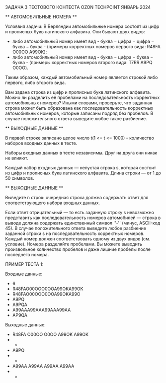 ЗАДАЧА 3 ТЕСТОВОГО КОНТЕСТА OZON TECHPOINT ЯНВАРЬ 2024

** АВТОМОБИЛЬНЫЕ НОМЕРА **

Условвия задачи:
В Берляндии автомобильные номера состоят из цифр и прописных букв латинского алфавита.
Они бывают двух видов:
- либо автомобильный номер имеет вид - буква − цифра − цифра − буква − буква - (примеры корректных номеров первого вида: R48FA O00OO A99OK);
- либо автомобильный номер имеет вид - буква − цифра − буква − буква - (примеры корректных номеров второго вида: T7RR A9PQ O0OO).

Таким образом, каждый автомобильный номер является строкой либо первого, либо второго вида.

Вам задана строка из цифр и прописных букв латинского алфавита. Можно ли разделить её пробелами на последовательность корректных автомобильных номеров?
Иными словами, проверьте, что заданная строка может быть образована как последовательность корректных автомобильных номеров, которые записаны подряд без пробелов.
В случае положительного ответа выведите любое такое разбиение.


** ВЫХОДНЫЕ ДАННЫЕ **

В первой строке записано целое число t(1 <= t <= 1000) - количество наборов входных данных в тесте.

Наборы входных данных в тесте независимы. Друг на друга они никак не влияют.

Каждый набор входных данных — непустая строка s, которая состоит из цифр и прописных букв латинского алфавита. Длина строки — от 1 до 50 символов.


** ВЫХОДНЫЕ ДАННЫЕ **

Выведите n строк: очередная строка должна содержать ответ для соответствующего набора входных данных.

Если ответ отрицательный — то есть заданную строку s невозможно представить как последовательность номеров автомобилей — строка в выводе должна содержать единственный символ ''-'' (минус, ASCII-код 45).
В случае положительного ответа выведите любое разбиение заданной строки s на последовательность корректных номеров.
Каждый номер должен соответствовать одному из двух видов (см. условие). Номера разделяйте пробелами.
Вы можете выводить произвольное количество пробелов и даже лишние пробелы после последнего номера.

ПРИМЕР ТЕСТА 1:

Входные данные:
- 6
- R48FAO00OOO0OOA99OKA99OK
- R48FAO00OOO0OOA99OKA99O
- A9PQ
- A9PQA
- A99AAA99AAA99AAA99AA
- AP9QA

Выходные данные:
- R48FA O00OO O0OO A99OK A99OK
- -
- A9PQ
- -
- A99AA A99AA A99AA A99AA
- -
